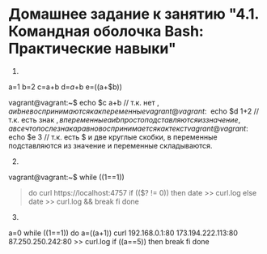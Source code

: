 # Домашнее задание к занятию "4.1. Командная оболочка Bash: Практические навыки"

1.
a=1
b=2
c=a+b
d=$a+$b
e=$(($a+$b))

vagrant@vagrant:~$ echo $c
a+b 	// т.к. нет $, a и b не воспринимаются как переменные
vagrant@vagrant:~$ echo $d
1+2	// т.к. есть знак $, в переменные a и b просто подставляются из значение, а все что после знака равно воспринимается
как текст
vagrant@vagrant:~$ echo $e
3	// т.к. есть $ и две круглые скобки, в переменные подставляются из значение и переменные складываются.

2.
vagrant@vagrant:~$ while ((1==1))
> do
> curl https://localhost:4757
> if (($? != 0))
> then
> date >> curl.log
> else
> date >> curl.log && break
> fi
> done

3. 
a=0
while ((1==1))
do
        a=$(($a+1))
        curl 192.168.0.1:80 173.194.222.113:80 87.250.250.242:80 >> curl.log
        if ((a==5))
        then
                break
        fi
done

